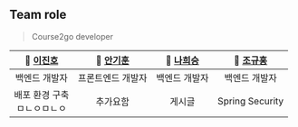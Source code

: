 
## Team role

> Course2go developer 

| **🙋 [이진호](https://github.com/dk-master)** | **🙋‍ [안기훈](https://github.com/)** | **🙋 [나희승](https://github.com/sjsjsjghkdwp)** | **🙋‍ [조규홍](https://github.com/)** |
| :---: |:---:|:---:|:---:|
| 백엔드 개발자 | 프론트엔드 개발자 | 백엔드 개발자 | 백엔드 개발자 |
| 배포 환경 구축<br />ㅁㄴㅇㅁㄴㅇ | 추가요함 | 게시글 | Spring Security |

